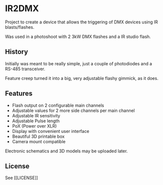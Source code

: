 # IR2DMX

Project to create a device that allows the triggering of DMX devices using IR blasts/flashes.

Was used in a photoshoot with 2 3kW DMX flashes and a IR studio flash.

## History

Initially was meant to be really simple, just a couple of photodiodes and a RS-485 transceiver.

Feature creep turned it into a big, very adjustable flashy gimmick, as it does.

## Features

- Flash output on 2 configurable main channels
- Adjustable values for 2 more side channels per main channel
- Adjustable IR sensitivity
- Adjustable Pulse length
- PoX (Power over XLR)
- Display with convenient user interface
- Beautiful 3D printable box
- Camera mount compatible

Electronic schematics and 3D models may be uploaded later.

## License

See [[LICENSE]]
